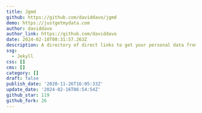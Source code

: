 ```yaml
---
title: Jgmd
github: https://github.com/daviddavo/jgmd
demo: https://justgetmydata.com
author: daviddavo
author_link: https://github.com/daviddavo
date: 2024-02-18T08:31:57.263Z
description: A directory of direct links to get your personal data from web services.
ssg:
  - Jekyll
css: []
cms: []
category: []
draft: false
publish_date: '2020-11-26T16:05:33Z'
update_date: '2024-02-16T06:54:54Z'
github_star: 119
github_fork: 26
---
```

